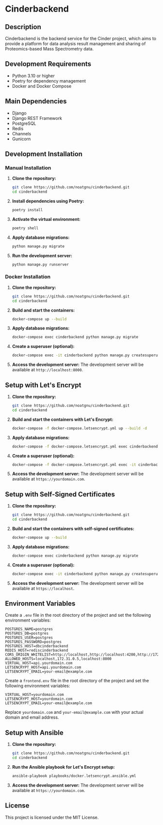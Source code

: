 # Cinderbackend

## Description
Cinderbackend is the backend service for the Cinder project, which aims to provide a platform for data analysis result management and sharing of Proteomics-based Mass Spectrometry data.

## Development Requirements
- Python 3.10 or higher
- Poetry for dependency management
- Docker and Docker Compose

## Main Dependencies
- Django
- Django REST Framework
- PostgreSQL
- Redis
- Channels
- Gunicorn

## Development Installation

### Manual Installation

1. **Clone the repository:**
    ```sh
    git clone https://github.com/noatgnu/cinderbackend.git
    cd cinderbackend
    ```

2. **Install dependencies using Poetry:**
    ```sh
    poetry install
    ```

3. **Activate the virtual environment:**
    ```sh
    poetry shell
    ```

4. **Apply database migrations:**
    ```sh
    python manage.py migrate
    ```

5. **Run the development server:**
    ```sh
    python manage.py runserver
    ```

### Docker Installation

1. **Clone the repository:**
    ```sh
    git clone https://github.com/noatgnu/cinderbackend.git
    cd cinderbackend
    ```

2. **Build and start the containers:**
    ```sh
    docker-compose up --build
    ```

3. **Apply database migrations:**
    ```sh
    docker-compose exec cinderbackend python manage.py migrate
    ```

4. **Create a superuser (optional):**
    ```sh
    docker-compose exec -it cinderbackend python manage.py createsuperuser
    ```

5. **Access the development server:**
    The development server will be available at `http://localhost:8000`.

## Setup with Let's Encrypt

1. **Clone the repository:**
    ```sh
    git clone https://github.com/noatgnu/cinderbackend.git
    cd cinderbackend
    ```

2. **Build and start the containers with Let's Encrypt:**
    ```sh
    docker-compose -f docker-compose.letsencrypt.yml up --build -d
    ```

3. **Apply database migrations:**
    ```sh
    docker-compose -f docker-compose.letsencrypt.yml exec cinderbackend python manage.py migrate
    ```

4. **Create a superuser (optional):**
    ```sh
    docker-compose -f docker-compose.letsencrypt.yml exec -it cinderbackend python manage.py createsuperuser
    ```

5. **Access the development server:**
    The development server will be available at `https://yourdomain.com`.

## Setup with Self-Signed Certificates

1. **Clone the repository:**
    ```sh
    git clone https://github.com/noatgnu/cinderbackend.git
    cd cinderbackend
    ```

2. **Build and start the containers with self-signed certificates:**
    ```sh
    docker-compose up --build
    ```

3. **Apply database migrations:**
    ```sh
    docker-compose exec cinderbackend python manage.py migrate
    ```

4. **Create a superuser (optional):**
    ```sh
    docker-compose exec -it cinderbackend python manage.py createsuperuser
    ```

5. **Access the development server:**
    The development server will be available at `https://localhost`.

## Environment Variables

Create a `.env` file in the root directory of the project and set the following environment variables:

```env
POSTGRES_NAME=postgres
POSTGRES_DB=postgres
POSTGRES_USER=postgres
POSTGRES_PASSWORD=postgres
POSTGRES_HOST=dbcinderbackend
REDIS_HOST=rediscinderbackend
CORS_ORIGIN_WHITELIST=http://localhost,http://localhost:4200,http://172.31.0.5
ALLOWED_HOSTS=localhost,172.31.0.5,localhost:8000
VIRTUAL_HOST=api.yourdomain.com
LETSENCRYPT_HOST=api.yourdomain.com
LETSENCRYPT_EMAIL=your-email@example.com
```

Create a `frontend.env` file in the root directory of the project and set the following environment variables:

```env
VIRTUAL_HOST=yourdomain.com
LETSENCRYPT_HOST=yourdomain.com
LETSENCRYPT_EMAIL=your-email@example.com
```

Replace `yourdomain.com` and `your-email@example.com` with your actual domain and email address.

## Setup with Ansible

1. **Clone the repository:**
    ```sh
    git clone https://github.com/noatgnu/cinderbackend.git
    cd cinderbackend
    ```

2. **Run the Ansible playbook for Let's Encrypt setup:**
    ```sh
    ansible-playbook playbooks/docker.letsencrypt.ansible.yml
    ```

3. **Access the development server:**
    The development server will be available at `https://yourdomain.com`.

## License
This project is licensed under the MIT License.
